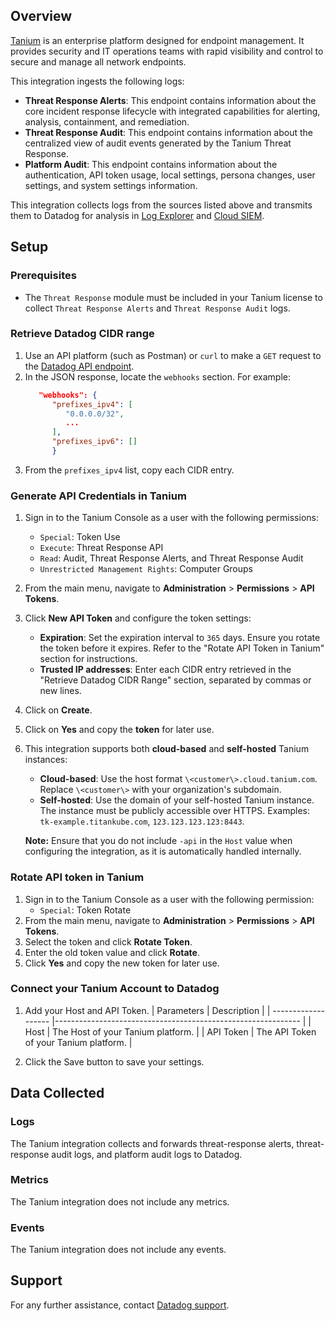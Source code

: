 ## Overview

[Tanium][1] is an enterprise platform designed for endpoint management. It provides security and IT operations teams with rapid visibility and control to secure and manage all network endpoints.

This integration ingests the following logs:

- **Threat Response Alerts**: This endpoint contains information about the core incident response lifecycle with integrated capabilities for alerting, analysis, containment, and remediation.
- **Threat Response Audit**: This endpoint contains information about the centralized view of audit events generated by the Tanium Threat Response.
- **Platform Audit**: This endpoint contains information about the authentication, API token usage, local settings, persona changes, user settings, and system settings information.

This integration collects logs from the sources listed above and transmits them to Datadog for analysis in [Log Explorer][3] and [Cloud SIEM][4].

## Setup

### Prerequisites

- The `Threat Response` module must be included in your Tanium license to collect `Threat Response Alerts` and `Threat Response Audit` logs.

### Retrieve Datadog CIDR range

1. Use an API platform (such as Postman) or `curl` to make a `GET` request to the [Datadog API endpoint][5].
2. In the JSON response, locate the `webhooks` section. For example:
   ```json
      "webhooks": {
         "prefixes_ipv4": [
            "0.0.0.0/32",
            ...
         ],
         "prefixes_ipv6": []
         }
   ```
3. From the `prefixes_ipv4` list, copy each CIDR entry.

### Generate API Credentials in Tanium

1. Sign in to the Tanium Console as a user with the following permissions:
   - `Special`: Token Use
   - `Execute`: Threat Response API
   - `Read`: Audit, Threat Response Alerts, and Threat Response Audit
   - `Unrestricted Management Rights`: Computer Groups
2. From the main menu, navigate to **Administration** > **Permissions** > **API Tokens**.
3. Click **New API Token** and configure the token settings:
   - **Expiration**: Set the expiration interval to `365` days. Ensure you rotate the token before it expires. Refer to the "Rotate API Token in Tanium" section for instructions.
   - **Trusted IP addresses**: Enter each CIDR entry retrieved in the "Retrieve Datadog CIDR Range" section, separated by commas or new lines.
4. Click on **Create**.
5. Click on **Yes** and copy the **token** for later use.
6. This integration supports both **cloud-based** and **self-hosted** Tanium instances:
   - **Cloud-based**: Use the host format `\<customer\>.cloud.tanium.com`. Replace `\<customer\>` with your organization's subdomain.
   - **Self-hosted**: Use the domain of your self-hosted Tanium instance. The instance must be publicly accessible over HTTPS. Examples: `tk-example.titankube.com`, `123.123.123.123:8443`.

   **Note:** Ensure that you do not include `-api` in the `Host` value when configuring the integration, as it is automatically handled internally.

### Rotate API token in Tanium

1. Sign in to the Tanium Console as a user with the following permission:
   - `Special`: Token Rotate
2. From the main menu, navigate to **Administration** > **Permissions** > **API Tokens**.
3. Select the token and click **Rotate Token**.
4. Enter the old token value and click **Rotate**.
5. Click **Yes** and copy the new token for later use.

### Connect your Tanium Account to Datadog

1. Add your Host and API Token.
   | Parameters | Description |
   | ------------------- |------------------------------------------------------------- |
   | Host | The Host of your Tanium platform. |
   | API Token | The API Token of your Tanium platform. |

2. Click the Save button to save your settings.

## Data Collected

### Logs

The Tanium integration collects and forwards threat-response alerts, threat-response audit logs, and platform audit logs to Datadog.

### Metrics

The Tanium integration does not include any metrics.

### Events

The Tanium integration does not include any events.

## Support

For any further assistance, contact [Datadog support][2].

[1]: https://www.tanium.com/
[2]: https://docs.datadoghq.com/help/
[3]: https://docs.datadoghq.com/logs/explorer/
[4]: https://www.datadoghq.com/product/cloud-siem/
[5]: https://docs.datadoghq.com/api/latest/ip-ranges/
